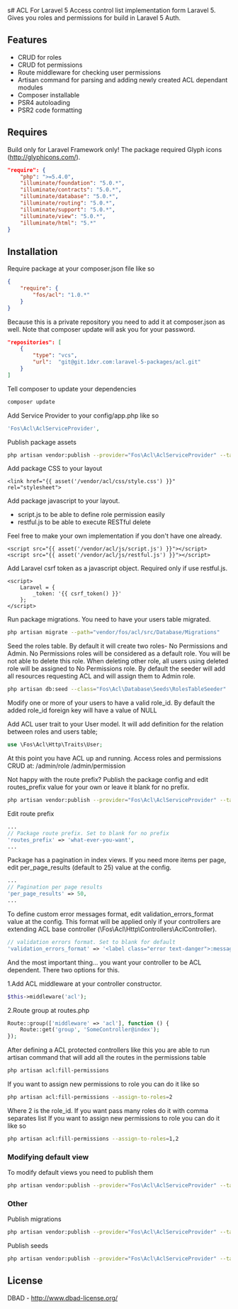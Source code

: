 s# ACL For Laravel 5
Access control list implementation form Laravel 5. Gives you roles and permissions for build in Laravel 5 Auth.

## Features
- CRUD for roles
- CRUD fot permissions
- Route middleware for checking user permissions
- Artisan command for parsing and adding newly created ACL dependant modules
- Composer installable
- PSR4 autoloading
- PSR2 code formatting


## Requires
Build only for Laravel Framework only! The package required Glyph icons (http://glyphicons.com/).

```json
"require": {
	"php": ">=5.4.0",
	"illuminate/foundation": "5.0.*",
	"illuminate/contracts": "5.0.*",
	"illuminate/database": "5.0.*",
	"illuminate/routing": "5.0.*",
	"illuminate/support": "5.0.*",
	"illuminate/view": "5.0.*",
	"illuminate/html": "5.*"
}
```

## Installation
Require package at your composer.json file like so
```json
{
    "require": {
        "fos/acl": "1.0.*"
    }
}
```

Because this is a private repository you need to add it at composer.json as well. Note that composer update will ask you for your password.
```json
"repositories": [
	{
		"type": "vcs",
		"url":  "git@git.1dxr.com:laravel-5-packages/acl.git"
	}
]
```

Tell composer to update your dependencies
```sh
composer update
```

Add Service Provider to your config/app.php like so
```php
'Fos\Acl\AclServiceProvider',
```

Publish package assets
```sh
php artisan vendor:publish --provider="Fos\Acl\AclServiceProvider" --tag="public"
```

Add package CSS to your layout
```blade
<link href="{{ asset('/vendor/acl/css/style.css') }}" rel="stylesheet">
```

Add package javascript to your layout.
- script.js to be able to define role permission easily
- restful.js to be able to execute RESTful delete

Feel free to make your own implementation if you don't have one already.
```blade
<script src="{{ asset('/vendor/acl/js/script.js') }}"></script>
<script src="{{ asset('/vendor/acl/js/restful.js') }}"></script>
```

Add Laravel csrf token as a javascript object. Required only if use restful.js.
```blade
<script>
	Laravel = {
		_token: '{{ csrf_token() }}'
	};
</script>
```

Run package migrations. You need to have your users table migrated.
```sh
php artisan migrate --path="vendor/fos/acl/src/Database/Migrations"
```

Seed the roles table. By default it will create two roles- No Permissions and Admin. No Permissions roles will be 
considered as a default role. You will be not able to delete this role. When deleting other role, all users using deleted
role will be assigned to No Permissions role. By default the seeder will add all resources requesting ACL and will 
assign them to Admin role.
```sh
php artisan db:seed --class="Fos\Acl\Database\Seeds\RolesTableSeeder"
```

Modify one or more of your users to have a valid role_id. By default the added role_id foreign key will have a value of NULL

Add ACL user trait to your User model. It will add definition for the relation between roles and users table;
```php
use \Fos\Acl\Http\Traits\User;
```

At this point you have ACL up and running. Access roles and permissions CRUD at:
/admin/role
/admin/permission

Not happy with the route prefix? Publish the package config and edit routes_prefix value for your own or leave it blank for no prefix.
```sh
php artisan vendor:publish --provider="Fos\Acl\AclServiceProvider" --tag="config"
```

Edit route prefix
```php
...
// Package route prefix. Set to blank for no prefix
'routes_prefix' => 'what-ever-you-want',
...
```

Package has a pagination in index views. If you need more items per page, edit per_page_results (default to 25) value at the config.
```php
...
// Pagination per page results
'per_page_results' => 50,
...
```

To define custom error messages format, edit validation_errors_format value at the config. This format will be applied 
only if your controllers are extending ACL base controller (\Fos\Acl\Http\Controllers\AclController). 
```php
// validation errors format. Set to blank for default
'validation_errors_format' => '<label class="error text-danger">:message</label>',
```

And the most important thing... you want your controller to be ACL dependent. There two options for this.

1.Add ACL middleware at your controller constructor.
```php
$this->middleware('acl');
```

2.Route group at routes.php
```php
Route::group(['middleware' => 'acl'], function () {
	Route::get('group', 'SomeController@index');
});
```

After defining a ACL protected controllers like this you are able to run artisan command that will add all the routes in the 
permissions table
```sh
php artisan acl:fill-permissions
```

If you want to assign new permissions to role you can do it like so
```sh
php artisan acl:fill-permissions --assign-to-roles=2
```

Where 2 is the role_id. If you want pass many roles do it with comma separates list
If you want to assign new permissions to role you can do it like so
```sh
php artisan acl:fill-permissions --assign-to-roles=1,2
```

### Modifying default view

To modify default views you need to publish them
```sh
php artisan vendor:publish --provider="Fos\Acl\AclServiceProvider" --tag="views"
```

### Other

Publish migrations
```sh
php artisan vendor:publish --provider="Fos\Acl\AclServiceProvider" --tag="migrations"
```

Publish seeds
```sh
php artisan vendor:publish --provider="Fos\Acl\AclServiceProvider" --tag="seeds"
```

## License
DBAD - http://www.dbad-license.org/